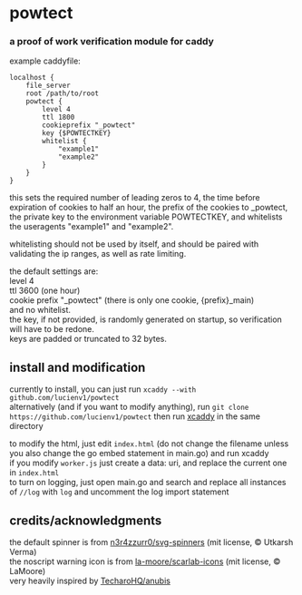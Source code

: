 # powtect
### a proof of work verification module for caddy
example caddyfile:
```
localhost {
    file_server
    root /path/to/root
    powtect {
        level 4
        ttl 1800
        cookieprefix "_powtect"
        key {$POWTECTKEY}
        whitelist {
            "example1"
            "example2"
        }
    }
}
```
this sets the required number of leading zeros to 4, the time before expiration of cookies to half an hour, the prefix of the cookies to _powtect, the private key to the environment variable POWTECTKEY, and whitelists the useragents "example1" and "example2".


whitelisting should not be used by itself, and should be paired with validating the ip ranges, as well as rate limiting.


the default settings are:  
level 4  
ttl 3600 (one hour)  
cookie prefix "_powtect" (there is only one cookie, {prefix}_main)  
and no whitelist.  
the key, if not provided, is randomly generated on startup, so verification will have to be redone.  
keys are padded or truncated to 32 bytes.  

## install and modification
currently to install, you can just run `xcaddy --with github.com/lucienv1/powtect`  
alternatively (and if you want to modify anything), run `git clone https://github.com/lucienv1/powtect` then run [xcaddy](https://github.com/caddyserver/xcaddy) in the same directory  


to modify the html, just edit `index.html` (do not change the filename unless you also change the go embed statement in main.go) and run xcaddy  
if you modify `worker.js` just create a data: uri, and replace the current one in `index.html`  
to turn on logging, just open main.go and search and replace all instances of `//log` with `log` and uncomment the log import statement  


## credits/acknowledgments
the default spinner is from [n3r4zzurr0/svg-spinners](https://github.com/n3r4zzurr0/svg-spinners) (mit license, © Utkarsh Verma)  
the noscript warning icon is from [la-moore/scarlab-icons](https://github.com/la-moore/scarlab-icons) (mit license, © LaMoore)  
very heavily inspired by [TecharoHQ/anubis](https://github.com/TecharoHQ/anubis)  
